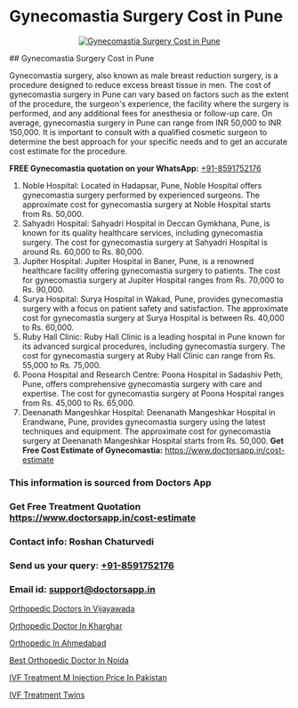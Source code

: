 # Gynecomastia Surgery Cost in Pune

<p align="center">
  <a href="null">
    <img src="null" alt="Gynecomastia Surgery Cost in Pune">
  </a>
</p>
## Gynecomastia Surgery Cost in Pune

Gynecomastia surgery, also known as male breast reduction surgery, is a procedure designed to reduce excess breast tissue in men. The cost of gynecomastia surgery in Pune can vary based on factors such as the extent of the procedure, the surgeon's experience, the facility where the surgery is performed, and any additional fees for anesthesia or follow-up care. On average, gynecomastia surgery in Pune can range from INR 50,000 to INR 150,000. It is important to consult with a qualified cosmetic surgeon to determine the best approach for your specific needs and to get an accurate cost estimate for the procedure.

**FREE Gynecomastia quotation on your WhatsApp:**  [+91-8591752176](https://api.whatsapp.com/send?phone=8591752176)

1) Noble Hospital: Located in Hadapsar, Pune, Noble Hospital offers gynecomastia surgery performed by experienced surgeons. The approximate cost for gynecomastia surgery at Noble Hospital starts from Rs. 50,000.
2) Sahyadri Hospital: Sahyadri Hospital in Deccan Gymkhana, Pune, is known for its quality healthcare services, including gynecomastia surgery. The cost for gynecomastia surgery at Sahyadri Hospital is around Rs. 60,000 to Rs. 80,000.
3) Jupiter Hospital: Jupiter Hospital in Baner, Pune, is a renowned healthcare facility offering gynecomastia surgery to patients. The cost for gynecomastia surgery at Jupiter Hospital ranges from Rs. 70,000 to Rs. 90,000.
4) Surya Hospital: Surya Hospital in Wakad, Pune, provides gynecomastia surgery with a focus on patient safety and satisfaction. The approximate cost for gynecomastia surgery at Surya Hospital is between Rs. 40,000 to Rs. 60,000.
5) Ruby Hall Clinic: Ruby Hall Clinic is a leading hospital in Pune known for its advanced surgical procedures, including gynecomastia surgery. The cost for gynecomastia surgery at Ruby Hall Clinic can range from Rs. 55,000 to Rs. 75,000.
6) Poona Hospital and Research Centre: Poona Hospital in Sadashiv Peth, Pune, offers comprehensive gynecomastia surgery with care and expertise. The cost for gynecomastia surgery at Poona Hospital ranges from Rs. 45,000 to Rs. 65,000.
7) Deenanath Mangeshkar Hospital: Deenanath Mangeshkar Hospital in Erandwane, Pune, provides gynecomastia surgery using the latest techniques and equipment. The approximate cost for gynecomastia surgery at Deenanath Mangeshkar Hospital starts from Rs. 50,000.
**Get Free Cost Estimate of Gynecomastia:** https://www.doctorsapp.in/cost-estimate

### This information is sourced from Doctors App 
### Get Free Treatment Quotation https://www.doctorsapp.in/cost-estimate
### Contact info: Roshan Chaturvedi 
### Send us your query: [+91-8591752176](https://api.whatsapp.com/send?phone=8591752176) 
### Email id: support@doctorsapp.in

[Orthopedic Doctors In Vijayawada](https://www.linkedin.com/pulse/orthopedic-doctors-vijayawada-doctorsapp-united-arab-emirates-k9rme?trackingId=4m%2FFnXK3zpjIJmafqNBopg%3D%3D&lipi=urn%3Ali%3Apage%3Ad_flagship3_company_admin%3BSXrbBuk4SwWZ8nIcZ2zSvw%3D%3D)

[Orthopedic Doctor In Kharghar](https://www.linkedin.com/pulse/orthopedic-doctor-kharghar-doctorsappin-d4qtc?trackingId=0MABeXFsXGTpiHVBSN8T5Q%3D%3D&lipi=urn%3Ali%3Apage%3Ad_flagship3_company_admin%3BcTUR6naWQkWjeA%2BR15noZQ%3D%3D)

[Orthopedic In Ahmedabad](https://medium.com/@manish632504/orthopedic-in-ahmedabad-918022614663)

[Best Orthopedic Doctor In Noida](https://medium.com/@vimalrana22/best-orthopedic-doctor-in-noida-5fe7448c5c3c)

[IVF Treatment M Injection Price In Pakistan](https://doctors-apps.github.io/doctorsapp/ivf-treatment-m-injection-price-in-pakistan)

[IVF Treatment Twins](https://doctors-apps.github.io/doctorsapp/ivf-treatment-twins)

